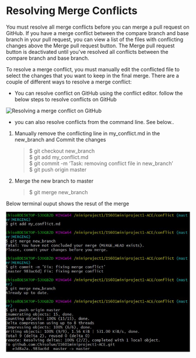 
# Resolving Merge Conflicts   
You must resolve all merge conflicts before you can merge a pull request on GitHub. If you have a merge conflict between the compare branch and base branch in your pull request, you can view a list of the files with conflicting changes above the Merge pull request button. The Merge pull request button is deactivated until you've resolved all conflicts between the compare branch and base branch.   

To resolve a merge conflict, you must manually edit the conflicted file to select the changes that you want to keep in the final merge. There are a couple of different ways to resolve a merge conflict:  

* You can resolve conflict on GitHub using the conflict editor. follow the below steps to resolve conflicts on GitHub   

![Resolving a merge conflict on GitHub](/https://help.github.com/en/articles/resolving-a-merge-conflict-on-github)   

* you can also resolve conflicts from the command line. See below..   
1. Manually remove the conflicting line in my_conflict.md in the new_branch and Commit the changes     

    >$ git checkout new_branch  
    >$ git add my_conflict.md   
    >$ git commit -m ‘Task: removing conflict file in new_branch’   
    >$ git push origin master


2.	 Merge the new branch to master   
     >$ git merge new_branch   

 Below terminal ouput shows the resut of the merge

 ![](/images/merge.JPG)




